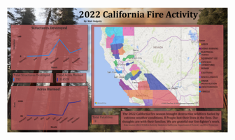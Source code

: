 ![A Screenshot of Wildifire Dashboard](https://github.com/mfdalgetty/2022-Wildfire-Dashboard/blob/main/2022%20California%20Fire%20Activity.png)
